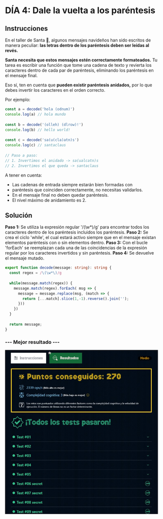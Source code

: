 # DÍA 4: Dale la vuelta a los paréntesis

## Instrucciones

En el taller de Santa 🎅, algunos mensajes navideños han sido escritos de manera peculiar: **las letras dentro de los paréntesis deben ser leídas al revés.**

**Santa necesita que estos mensajes estén correctamente formateados.** Tu tarea es escribir una función que tome una cadena de texto y revierta los caracteres dentro de cada par de paréntesis, eliminando los paréntesis en el mensaje final.

Eso sí, ten en cuenta que **pueden existir paréntesis anidados,** por lo que debes invertir los caracteres en el orden correcto.

Por ejemplo:

~~~javascript
const a = decode('hola (odnum)')
console.log(a) // hola mundo

const b = decode('(olleh) (dlrow)!')
console.log(b) // hello world!

const c = decode('sa(u(cla)atn)s')
console.log(c) // santaclaus

// Paso a paso:
// 1. Invertimos el anidado -> sa(ualcatn)s
// 2. Invertimos el que queda -> santaclaus
~~~

A tener en cuenta:

- Las cadenas de entrada siempre estarán bien formadas con 
- paréntesis que coinciden correctamente, no necesitas validarlos.
- En el mensaje final no deben quedar paréntesis.
- El nivel máximo de anidamiento es 2.

## Solución

**Paso 1:** Se utiliza la expresión regular '/\(\w*\)/g' para encontrar todos los caracteres dentro de los paréntesis incluidos los paréntesis.
**Paso 2:** Se crea el ciclo 'while', el cual estará activo siempre que en el mensaje existan elementos paréntesis con o sin elementos dentro.
**Paso 3:** Con el bucle 'forEach' se reemplazan cada una de las coincidencias de la expresión regular por los caracteres invertidos y sin paréntesis.
**Paso 4:** Se devuelve el mensaje mutado.

~~~typescript
export function decode(message: string): string {
  const regex = /\(\w*\)/g
  
  while(message.match(regex)) {
    message.match(regex).forEach( msg => {
      message = message.replace(msg, (match => {
        return [...match].slice(1,-1).reverse().join('');
      }))
    })
  }

  return message;
}
~~~

### --- Mejor resultado ---

![challenge-1-result](best-result.JPG)
